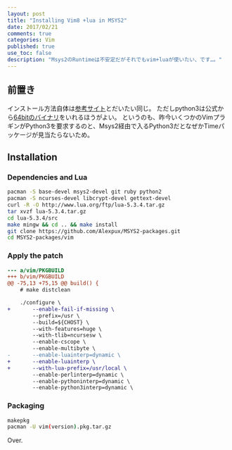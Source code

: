 ```yaml
---
layout: post
title: "Installing Vim8 +lua in MSYS2"
date: 2017/02/21
comments: true
categories: Vim
published: true
use_toc: false
description: "Msys2のRuntimeは不安定だがそれでもvim+luaが使いたい、です…。"
---
```


## 前置き

インストール方法自体は[参考サイト](http://qiita.com/tomotanakamura/items/5374e8dc47e710219842)とだいたい同じ。
ただしpython3は公式から[64bitのバイナリ](https://www.python.org/downloads/windows/)をいれるほうがよい。
というのも、昨今いくつかのVimプラギンがPython3を要求するのと、Msys2経由で入るPython3だとなぜかTimeパッケージが見当たらないため。

## Installation

### Dependencies and Lua

```sh
pacman -S base-devel msys2-devel git ruby python2
pacman -S ncurses-devel libcrypt-devel gettext-devel
curl -R -O http://www.lua.org/ftp/lua-5.3.4.tar.gz
tar xvzf lua-5.3.4.tar.gz
cd lua-5.3.4/src
make mingw && cd .. && make install
git clone https://github.com/Alexpux/MSYS2-packages.git
cd MSYS2-packages/vim
```

### Apply the patch

```patch
--- a/vim/PKGBUILD
+++ b/vim/PKGBUILD
@@ -75,13 +75,15 @@ build() {
    # make distclean

    ./configure \
+       --enable-fail-if-missing \
        --prefix=/usr \
        --build=${CHOST} \
        --with-features=huge \
        --with-tlib=ncursesw \
        --enable-cscope \
        --enable-multibyte \
-       --enable-luainterp=dynamic \
+       --enable-luainterp \
+       --with-lua-prefix=/usr/local \
        --enable-perlinterp=dynamic \
        --enable-pythoninterp=dynamic \
        --enable-python3interp=dynamic \
```

### Packaging

```sh
makepkg
pacman -U vim(version).pkg.tar.gz
```

Over.
